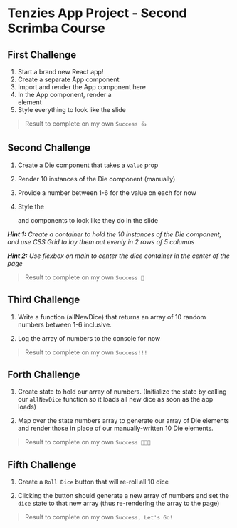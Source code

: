# Tenzies App Project - Second Scrimba Course

## First Challenge

1. Start a brand new React app!
2. Create a separate App component
3. Import and render the App component here
4. In the App component, render a <main> element
5. Style everything to look like the slide

> Result to complete on my own `Success 👍`

## Second Challenge

1. Create a Die component that takes a `value` prop

2. Render 10 instances of the Die component (manually)

3. Provide a number between 1-6 for the value on each for now

4. Style the <main> and <Die> components to look like they do in the slide

**_Hint 1:_** _Create a container to hold the 10 instances of the Die component,
and use CSS Grid to lay them out evenly in 2 rows of 5 columns_

**_Hint 2:_** _Use flexbox on main to center the dice container
in the center of the page_

> Result to complete on my own `Success 🥳`

## Third Challenge

1. Write a function (allNewDice) that returns an array of 10 random
   numbers between 1-6 inclusive.

2. Log the array of numbers to the console for now

> Result to complete on my own `Success!!!`

## Forth Challenge

1. Create state to hold our array of numbers. (Initialize the state by calling
   our `allNewDice` function so it loads all new dice as soon as the app loads)

2. Map over the state numbers array to generate our array of Die elements and
   render those in place of our manually-written 10 Die elements.

> Result to complete on my own `Success 🎉🎉🎉`

## Fifth Challenge

1. Create a `Roll Dice` button that will re-roll all 10 dice

2. Clicking the button should generate a new array of numbers
   and set the `dice` state to that new array (thus re-rendering
   the array to the page)

> Result to complete on my own `Success, Let's Go!`

